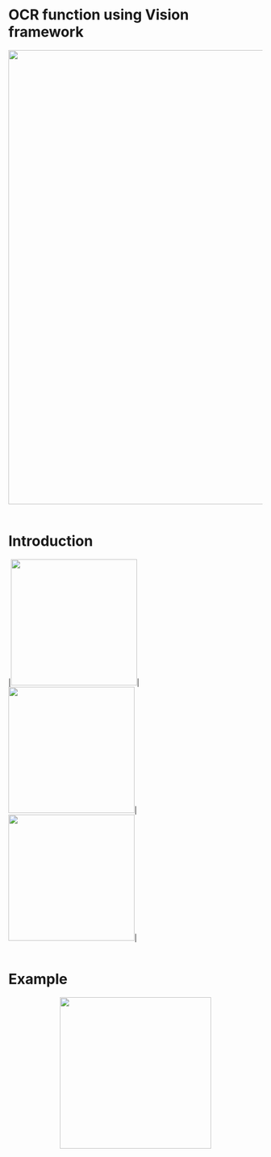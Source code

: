 # OCR function using Vision framework

<p align="left">
<img src="https://user-images.githubusercontent.com/16457165/127398047-3fc2b153-08f7-4fc0-a090-17beab9e5896.png" width=900>
<br>
<br>
</p>

# Introduction

<p align="left">
|<img src= "https://user-images.githubusercontent.com/16457165/127393633-a8080a1f-a2c2-4b74-8aae-3534ec7cb892.png" width=250 height=250>|<img src= "https://user-images.githubusercontent.com/16457165/127394015-9c0b9e9b-c8e5-4f16-8e77-85876e6b928c.png" width=250 height=250>|<img src= "https://user-images.githubusercontent.com/16457165/127394274-56baf6eb-20b9-4c13-a5cd-19ac88e91381.png" width=250 height=250>|
<br>
<br>
</p>
 
# Example

<p align="center">
<img src= "https://user-images.githubusercontent.com/16457165/127109181-471c444a-f33d-4807-b1ed-1a75c38a8e6e.mov" width=300>
</p>
